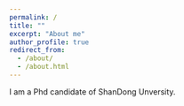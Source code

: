 ```yaml
---
permalink: /
title: ""
excerpt: "About me"
author_profile: true
redirect_from: 
  - /about/
  - /about.html
---
```


I am a Phd candidate of ShanDong Unversity.

